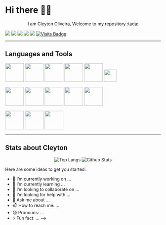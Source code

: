 # Hi there :raising_hand_man:

<p align="center">
  I am Cleyton Oliveira, Welcome to my repository :tada:
</p>

[<img src="https://img.shields.io/badge/linkedin-%230077B5.svg?&style=for-the-badge&logo=linkedin&logoColor=white" />](https://www.linkedin.com/in/cleytonoliveirapro/)
[<img src="https://img.shields.io/badge/gmail-D14836?&style=for-the-badge&logo=gmail&logoColor=white" />](mailto:cleytonoliveirapro@gmail.com)
[<img src = "https://img.shields.io/badge/instagram-%23E4405F.svg?&style=for-the-badge&logo=instagram&logoColor=white">](https://www.instagram.com/cleytonoliveirapro/)
[<img src = "https://img.shields.io/badge/facebook-%231877F2.svg?&style=for-the-badge&logo=facebook&logoColor=white">](https://www.facebook.com/cleytonoliveirapro)
[<img src ="https://img.shields.io/badge/Website-pk-%23.svg?&style=for-the-badge&logo=&logoColor=white%22">](https://cleytonoliveira.github.io/)
[![Visits Badge](https://badges.pufler.dev/visits/cleytonoliveira/cleytonoliveira?style=for-the-badge&logo=github)](https://github.com/cleytonoliveira)

---

## Languages and Tools

<code><img height="60" src="https://www.vectorlogo.zone/logos/w3_html5/w3_html5-ar21.svg"></code>
<code><img height="60" src="https://cdn.svgporn.com/logos/css-3.svg"></code>
<code><img height="60" src="https://www.vectorlogo.zone/logos/sass-lang/sass-lang-ar21.svg"></code>
<code><img height="60" src="https://www.vectorlogo.zone/logos/javascript/javascript-ar21.svg"></code>
<code><img height="60" src="https://www.vectorlogo.zone/logos/reactjs/reactjs-ar21.svg"></code>
<code><img height="40" src="https://raw.githubusercontent.com/prplx/svg-logos/master/svg/redux.svg"></code>

<code><img height="60" src="https://www.vectorlogo.zone/logos/mysql/mysql-ar21.svg"></code>
<code><img height="60" src="https://www.vectorlogo.zone/logos/mariadb/mariadb-ar21.svg"></code>
<code><img height="60" src="https://www.vectorlogo.zone/logos/mongodb/mongodb-ar21.svg"></code>
<code><img height="60" src="https://www.vectorlogo.zone/logos/nodejs/nodejs-ar21.svg"></code>
<code><img height="60" src="https://www.vectorlogo.zone/logos/python/python-ar21.svg"></code>

<code><img height="60" src="https://www.vectorlogo.zone/logos/archlinux/archlinux-ar21.svg"></code>
<code><img height="60" src="https://www.vectorlogo.zone/logos/git-scm/git-scm-ar21.svg"></code>
<code><img height="60" src="https://www.vectorlogo.zone/logos/jestjsio/jestjsio-ar21.svg"></code>

---

## Stats about Cleyton

<p align="center">
  <img src = "https://github-readme-stats.vercel.app/api/top-langs/?username=cleytonoliveira&hide_langs_below=.25&theme=radical" alt="Top Langs">
  <img src = "https://github-readme-stats.vercel.app/api?username=cleytonoliveira&show_icons=true&hide_border=true&theme=radical&line_height=40" alt="Github Stats">
</p>

<!--
**cleytonoliveira/cleytonoliveira** is a ✨ _special_ ✨ repository because its `README.md` (this file) appears on your GitHub profile.
<!-- [<img src="https://img.shields.io/badge/youtube-%23FF0000.svg?&style=for-the-badge&logo=youtube&logoColor=white">](https://www.youtube.com/cleytonoliveirapro) -->
Here are some ideas to get you started:

- 🔭 I’m currently working on ...
- 🌱 I’m currently learning ...
- 👯 I’m looking to collaborate on ...
- 🤔 I’m looking for help with ...
- 💬 Ask me about ...
- 📫 How to reach me: ...
- 😄 Pronouns: ...
- ⚡ Fun fact: ...
-->
